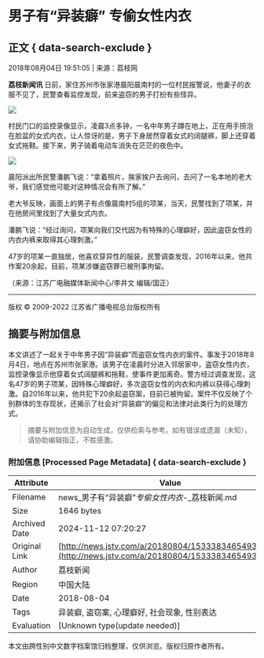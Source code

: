 # 男子有“异装癖” 专偷女性内衣

## 正文 { data-search-exclude }


2018年08月04日 19:51:05 | 来源：荔枝网

**荔枝新闻讯** 日前，家住苏州市张家港晨阳晨南村的一位村民报警说，他妻子的衣服不见了，民警查看监控发现，前来盗窃的男子打扮有些怪异。

![](http://oss.cloud.jstv.com/cdv-yuntonglian_QMTNRK_YUNSHI_P00026839_A0FEE7A9BBC74AF0BFEF1BB50360450C.jpg?x-oss-process=style/paipai)

村民门口的监控录像显示，凌晨3点多钟，一名中年男子蹲在地上，正在用手捞泡在脸盆的女式内衣，让人惊讶的是，男子下身居然穿着女式的阔腿裤，脚上还穿着女式拖鞋。接下来，男子骑着电动车消失在茫茫的夜色中。

![](http://oss.cloud.jstv.com/cdv-yuntonglian_QMTNRK_YUNSHI_P00026839_3F0BB152BA8F45FD977536CCF6F889F1.jpg?x-oss-process=style/paipai)

晨阳派出所民警潘鹏飞说：“拿着照片，挨家挨户去询问，去问了一名本地的老大爷，我们感觉他可能对这种情况会有所了解。”

老大爷反映，画面上的男子有点像晨南村5组的项某，当天，民警找到了项某，并在他房间里找到了大量女式内衣。

潘鹏飞说：“经过询问，项某向我们交代因为有特殊的心理癖好，因此盗窃女性的内衣内裤来取得其心理刺激。”

47岁的项某一直独居，他喜欢穿异性的服装，民警调查发现，2016年以来，他共作案20余起，目前，项某涉嫌盗窃罪已被刑事拘留。

（来源：江苏广电融媒体新闻中心/李井文 编辑/国正）

---

版权 © 2009-2022 江苏省广播电视总台版权所有

## 摘要与附加信息

<!-- tcd_abstract -->
本文讲述了一起关于中年男子因“异装癖”而盗窃女性内衣的案件。事发于2018年8月4日，地点在苏州市张家港。该男子在凌晨时分进入邻居家中，盗窃女性内衣，监控录像显示他穿着女式阔腿裤和拖鞋，使事件更加离奇。警方经过调查发现，这名47岁的男子项某，因特殊心理癖好，多次盗窃女性的内衣和内裤以获得心理刺激。自2016年以来，他共犯下20余起盗窃案，目前已被拘留。案件不仅反映了个别群体的生存现状，还揭示了社会对“异装癖”的偏见和法律对此类行为的处理方式。
<!-- tcd_abstract_end -->

> 摘要与附加信息为自动生成，仅供检索与参考。如有错误或遗漏（未知），请协助编辑指正，不胜感激。

### 附加信息 [Processed Page Metadata] { data-search-exclude }

| Attribute       | Value                                  |
|-----------------|----------------------------------------|
| Filename        | news_男子有“异装癖”_专偷女性内衣_-_荔枝新闻.md                             |
| Size            | 1646 bytes                           |
| Archived Date   | 2024-11-12 07:20:27                             |
| Original Link   | [http://news.jstv.com/a/20180804/1533383465493.shtml](http://news.jstv.com/a/20180804/1533383465493.shtml)                       |
| Author          | 荔枝新闻                               |
| Region          | 中国大陆                               |
| Date            | 2018-08-04                                 |
| Tags            | 异装癖, 盗窃案, 心理癖好, 社会现象, 性别表达                                 |
| Evaluation            | [Unknown type(update needed)]                                 |
<!-- tcd_table_end -->

本文由跨性别中文数字档案馆归档整理，仅供浏览。版权归原作者所有。
